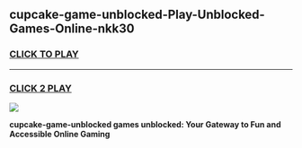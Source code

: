 
## cupcake-game-unblocked-Play-Unblocked-Games-Online-nkk30
<h3>
<a href="https://premium76.site?title=cupcake-game-unblocked&ref=24A">CLICK TO PLAY</a></h3>
<hr>

<h3>
<a href="https://premium76.site?title=cupcake-game-unblocked&ref=24A">CLICK 2 PLAY</a>
  
</h3>

<a href="https://premium76.site?title=cupcake-game-unblocked&ref=24A"><img src="https://clearcache.store/games.png"></a>


**cupcake-game-unblocked games unblocked: Your Gateway to Fun and Accessible Online Gaming**
